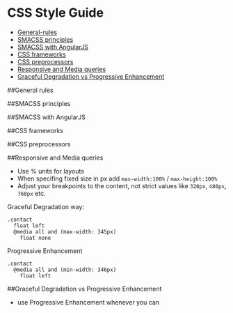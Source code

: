 # CSS Style Guide

- [General-rules](#general-rules)
- [SMACSS principles](#smacss-principles)
- [SMACSS with AngularJS](#smacss-with-angularjs)
- [CSS frameworks](#css-frameworks)
- [CSS preprocessors](#css-preprocessors)
- [Responsive and Media queries](#responsive-and-media-queries)
- [Graceful Degradation vs Progressive Enhancement](#graceful-degradation-vs-progressive-enhancement)

##General rules

##SMACSS principles

##SMACSS with AngularJS

##CSS frameworks

##CSS preprocessors

##Responsive and Media queries

- Use % units for layouts
- When specifing fixed size in px add `max-width:100%` / `max-height:100%`
- Adjust your breakpoints to the content, not strict values like `320px`, `480px`, `768px` etc.

Graceful Degradation way:
```stylus
.contact
  float left
  @media all and (max-width: 345px)
    float none
```
Progressive Enhancement
```stylus
.contact
  @media all and (min-width: 346px)
    float left
```
##Graceful Degradation vs Progressive Enhancement
- use Progressive Enhancement whenever you can
